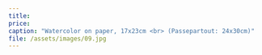 ```yaml
---
title:
price:
caption: "Watercolor on paper, 17x23cm <br> (Passepartout: 24x30cm)"
file: /assets/images/09.jpg
---
```

